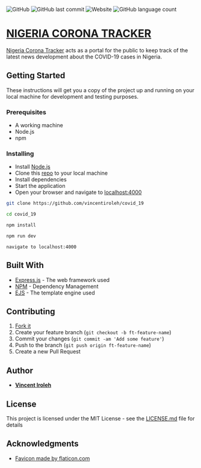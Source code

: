 ![GitHub](https://img.shields.io/github/license/vincentiroleh/covid_19)
![GitHub last commit](https://img.shields.io/github/last-commit/vincentiroleh/covid_19)
![Website](https://img.shields.io/website?up_color=blue&up_message=online&url=https%3A%2F%2Fvincentiroleh.github.io%2Fcovid_19)
![GitHub language count](https://img.shields.io/github/languages/count/vincentiroleh/covid_19)

# [NIGERIA CORONA TRACKER](https://9ja-covid-tracker.azurewebsites.net)

[Nigeria Corona Tracker](https://9ja-covid-tracker.azurewebsites.net) acts as a portal for the public to keep track of the latest news development about the COVID-19 cases in Nigeria.

## Getting Started

These instructions will get you a copy of the project up and running on your local machine for development and testing purposes.

### Prerequisites

- A working machine
- Node.js
- npm


### Installing
- Install [Node.js](https://nodejs.org)
- Clone this [repo](https://github.com/vincentiroleh/covid_19) to your local machine
- Install dependencies 
- Start the application
- Open your browser and navigate to [localhost:4000](localhost:4000)

```bash
git clone https://github.com/vincentiroleh/covid_19
```

```bash
cd covid_19
```

```bash
npm install
```

```bash
npm run dev
```

```
navigate to localhost:4000
```

## Built With

* [Express.js](https://expressjs.com) - The web framework used
* [NPM](https://www.npmjs.com/) - Dependency Management
* [EJS](https://ejs.co/) - The template engine used


## Contributing

1. [Fork it](https://github.com/vincentiroleh/covid_19)
2. Create your feature branch (`git checkout -b ft-feature-name`)
3. Commit your changes (`git commit -am 'Add some feature'`)
4. Push to the branch (`git push origin ft-feature-name`)
5. Create a new Pull Request


## Author

* **[Vincent Iroleh](https://iroleh.me)**


## License

This project is licensed under the MIT License - see the [LICENSE.md](https://github.com/vincentiroleh/covid_19/blob/master/LICENSE) file for details

## Acknowledgments

* [Favicon made by flaticon.com](https://www.flaticon.com/authors/freepik)
